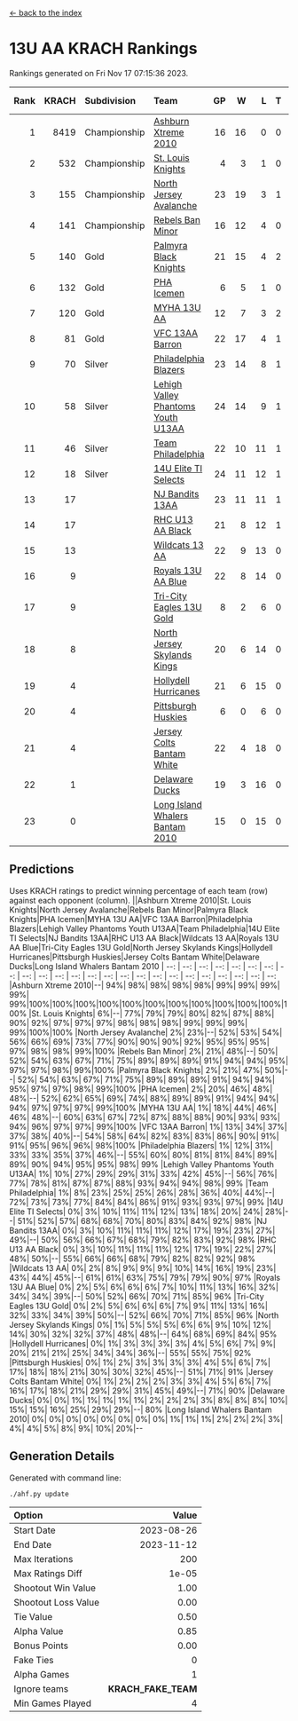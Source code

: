 [<- back to the index](readme.md)
# 13U AA KRACH Rankings
Rankings generated on Fri Nov 17 07:15:36 2023.

Rank|KRACH|Subdivision|Team|GP|W|L|T|OTW|OTL|SoS|Exp Wins|Win Diff
---:|---:|:---|:---|---:|---:|---:|---:|---:|---:|---:|---:|---:
1|8419|Championship|[Ashburn Xtreme 2010](https://gamesheetstats.com/seasons/3659/teams/140527/schedule)|16|16|0|0|0|0|94|16.8|-0.0
2|532|Championship|[St. Louis Knights](https://gamesheetstats.com/seasons/3659/teams/143323/schedule)|4|3|1|0|0|0|1711|3.8|-0.0
3|155|Championship|[North Jersey Avalanche](https://gamesheetstats.com/seasons/3659/teams/140535/schedule)|23|19|3|1|0|0|374|20.4|0.0
4|141|Championship|[Rebels Ban Minor](https://gamesheetstats.com/seasons/3659/teams/140539/schedule)|16|12|4|0|0|0|1020|12.9|0.0
5|140|Gold|[Palmyra Black Knights](https://gamesheetstats.com/seasons/3659/teams/140537/schedule)|21|15|4|2|1|0|795|16.9|0.0
6|132|Gold|[PHA Icemen](https://gamesheetstats.com/seasons/3659/teams/143321/schedule)|6|5|1|0|0|0|37|5.9|0.0
7|120|Gold|[MYHA 13U AA](https://gamesheetstats.com/seasons/3659/teams/140533/schedule)|12|7|3|2|1|0|93|8.9|0.0
8|81|Gold|[VFC 13AA Barron](https://gamesheetstats.com/seasons/3659/teams/140544/schedule)|22|17|4|1|2|1|29|18.4|0.0
9|70|Silver|[Philadelphia Blazers](https://gamesheetstats.com/seasons/3659/teams/140538/schedule)|23|14|8|1|2|0|745|15.4|0.0
10|58|Silver|[Lehigh Valley Phantoms Youth U13AA](https://gamesheetstats.com/seasons/3659/teams/140531/schedule)|24|14|9|1|0|3|387|15.4|0.0
11|46|Silver|[Team Philadelphia](https://gamesheetstats.com/seasons/3659/teams/140542/schedule)|22|10|11|1|0|0|793|11.4|0.0
12|18|Silver|[14U Elite TI Selects](https://gamesheetstats.com/seasons/3659/teams/140526/schedule)|24|11|12|1|1|1|711|12.4|0.0
13|17||[NJ Bandits 13AA](https://gamesheetstats.com/seasons/3659/teams/140534/schedule)|23|11|11|1|2|2|395|12.4|0.0
14|17||[RHC U13 AA Black](https://gamesheetstats.com/seasons/3659/teams/140540/schedule)|21|8|12|1|0|0|55|9.4|0.0
15|13||[Wildcats 13 AA](https://gamesheetstats.com/seasons/3659/teams/140545/schedule)|22|9|13|0|0|0|49|9.9|0.0
16|9||[Royals 13U AA Blue](https://gamesheetstats.com/seasons/3659/teams/140541/schedule)|22|8|14|0|0|1|63|8.9|0.0
17|9||[Tri-City Eagles 13U Gold](https://gamesheetstats.com/seasons/3659/teams/140543/schedule)|8|2|6|0|0|1|50|2.9|0.0
18|8||[North Jersey Skylands Kings](https://gamesheetstats.com/seasons/3659/teams/140536/schedule)|20|6|14|0|1|0|55|6.9|0.0
19|4||[Hollydell Hurricanes](https://gamesheetstats.com/seasons/3659/teams/140529/schedule)|21|6|15|0|1|0|436|6.9|0.0
20|4||[Pittsburgh Huskies](https://gamesheetstats.com/seasons/3659/teams/149413/schedule)|6|0|6|0|0|0|1287|0.9|0.0
21|4||[Jersey Colts Bantam White](https://gamesheetstats.com/seasons/3659/teams/140530/schedule)|22|4|18|0|0|1|52|4.9|0.0
22|1||[Delaware Ducks](https://gamesheetstats.com/seasons/3659/teams/140528/schedule)|19|3|16|0|0|1|32|3.9|0.0
23|0||[Long Island Whalers Bantam 2010](https://gamesheetstats.com/seasons/3659/teams/140532/schedule)|15|0|15|0|0|0|51|0.9|0.0

## Predictions
Uses KRACH ratings to predict winning percentage of each team (row) against each opponent (column).
||Ashburn Xtreme 2010|St. Louis Knights|North Jersey Avalanche|Rebels Ban Minor|Palmyra Black Knights|PHA Icemen|MYHA 13U AA|VFC 13AA Barron|Philadelphia Blazers|Lehigh Valley Phantoms Youth U13AA|Team Philadelphia|14U Elite TI Selects|NJ Bandits 13AA|RHC U13 AA Black|Wildcats 13 AA|Royals 13U AA Blue|Tri-City Eagles 13U Gold|North Jersey Skylands Kings|Hollydell Hurricanes|Pittsburgh Huskies|Jersey Colts Bantam White|Delaware Ducks|Long Island Whalers Bantam 2010
| --: | --: | --: | --: | --: | --: | --: | --: | --: | --: | --: | --: | --: | --: | --: | --: | --: | --: | --: | --: | --: | --: | --: | --: 
|Ashburn Xtreme 2010|--| 94%| 98%| 98%| 98%| 98%| 99%| 99%| 99%| 99%| 99%|100%|100%|100%|100%|100%|100%|100%|100%|100%|100%|100%|100%
|St. Louis Knights|  6%|--| 77%| 79%| 79%| 80%| 82%| 87%| 88%| 90%| 92%| 97%| 97%| 97%| 98%| 98%| 98%| 99%| 99%| 99%| 99%|100%|100%
|North Jersey Avalanche|  2%| 23%|--| 52%| 53%| 54%| 56%| 66%| 69%| 73%| 77%| 90%| 90%| 90%| 92%| 95%| 95%| 95%| 97%| 98%| 98%| 99%|100%
|Rebels Ban Minor|  2%| 21%| 48%|--| 50%| 52%| 54%| 63%| 67%| 71%| 75%| 89%| 89%| 89%| 91%| 94%| 94%| 95%| 97%| 97%| 98%| 99%|100%
|Palmyra Black Knights|  2%| 21%| 47%| 50%|--| 52%| 54%| 63%| 67%| 71%| 75%| 89%| 89%| 89%| 91%| 94%| 94%| 95%| 97%| 97%| 98%| 99%|100%
|PHA Icemen|  2%| 20%| 46%| 48%| 48%|--| 52%| 62%| 65%| 69%| 74%| 88%| 89%| 89%| 91%| 94%| 94%| 94%| 97%| 97%| 97%| 99%|100%
|MYHA 13U AA|  1%| 18%| 44%| 46%| 46%| 48%|--| 60%| 63%| 67%| 72%| 87%| 88%| 88%| 90%| 93%| 93%| 94%| 96%| 97%| 97%| 99%|100%
|VFC 13AA Barron|  1%| 13%| 34%| 37%| 37%| 38%| 40%|--| 54%| 58%| 64%| 82%| 83%| 83%| 86%| 90%| 91%| 91%| 95%| 96%| 96%| 98%|100%
|Philadelphia Blazers|  1%| 12%| 31%| 33%| 33%| 35%| 37%| 46%|--| 55%| 60%| 80%| 81%| 81%| 84%| 89%| 89%| 90%| 94%| 95%| 95%| 98%| 99%
|Lehigh Valley Phantoms Youth U13AA|  1%| 10%| 27%| 29%| 29%| 31%| 33%| 42%| 45%|--| 56%| 76%| 77%| 78%| 81%| 87%| 87%| 88%| 93%| 94%| 94%| 98%| 99%
|Team Philadelphia|  1%|  8%| 23%| 25%| 25%| 26%| 28%| 36%| 40%| 44%|--| 72%| 73%| 73%| 77%| 84%| 84%| 86%| 91%| 93%| 93%| 97%| 99%
|14U Elite TI Selects|  0%|  3%| 10%| 11%| 11%| 12%| 13%| 18%| 20%| 24%| 28%|--| 51%| 52%| 57%| 68%| 68%| 70%| 80%| 83%| 84%| 92%| 98%
|NJ Bandits 13AA|  0%|  3%| 10%| 11%| 11%| 11%| 12%| 17%| 19%| 23%| 27%| 49%|--| 50%| 56%| 66%| 67%| 68%| 79%| 82%| 83%| 92%| 98%
|RHC U13 AA Black|  0%|  3%| 10%| 11%| 11%| 11%| 12%| 17%| 19%| 22%| 27%| 48%| 50%|--| 55%| 66%| 66%| 68%| 79%| 82%| 82%| 92%| 98%
|Wildcats 13 AA|  0%|  2%|  8%|  9%|  9%|  9%| 10%| 14%| 16%| 19%| 23%| 43%| 44%| 45%|--| 61%| 61%| 63%| 75%| 79%| 79%| 90%| 97%
|Royals 13U AA Blue|  0%|  2%|  5%|  6%|  6%|  6%|  7%| 10%| 11%| 13%| 16%| 32%| 34%| 34%| 39%|--| 50%| 52%| 66%| 70%| 71%| 85%| 96%
|Tri-City Eagles 13U Gold|  0%|  2%|  5%|  6%|  6%|  6%|  7%|  9%| 11%| 13%| 16%| 32%| 33%| 34%| 39%| 50%|--| 52%| 66%| 70%| 71%| 85%| 96%
|North Jersey Skylands Kings|  0%|  1%|  5%|  5%|  5%|  6%|  6%|  9%| 10%| 12%| 14%| 30%| 32%| 32%| 37%| 48%| 48%|--| 64%| 68%| 69%| 84%| 95%
|Hollydell Hurricanes|  0%|  1%|  3%|  3%|  3%|  3%|  4%|  5%|  6%|  7%|  9%| 20%| 21%| 21%| 25%| 34%| 34%| 36%|--| 55%| 55%| 75%| 92%
|Pittsburgh Huskies|  0%|  1%|  2%|  3%|  3%|  3%|  3%|  4%|  5%|  6%|  7%| 17%| 18%| 18%| 21%| 30%| 30%| 32%| 45%|--| 51%| 71%| 91%
|Jersey Colts Bantam White|  0%|  1%|  2%|  2%|  2%|  3%|  3%|  4%|  5%|  6%|  7%| 16%| 17%| 18%| 21%| 29%| 29%| 31%| 45%| 49%|--| 71%| 90%
|Delaware Ducks|  0%|  0%|  1%|  1%|  1%|  1%|  1%|  2%|  2%|  2%|  3%|  8%|  8%|  8%| 10%| 15%| 15%| 16%| 25%| 29%| 29%|--| 80%
|Long Island Whalers Bantam 2010|  0%|  0%|  0%|  0%|  0%|  0%|  0%|  0%|  1%|  1%|  1%|  2%|  2%|  2%|  3%|  4%|  4%|  5%|  8%|  9%| 10%| 20%|--

## Generation Details

Generated with command line:
```
./ahf.py update
```

| Option | Value |
| :----- | ----: |
| Start Date | 2023-08-26 |
| End Date | 2023-11-12 |
| Max Iterations | 200 |
| Max Ratings Diff | 1e-05 |
| Shootout Win Value | 1.00 |
| Shootout Loss Value | 0.00 |
| Tie Value | 0.50 |
| Alpha Value | 0.85 |
| Bonus Points | 0.00 |
| Fake Ties | 0 |
| Alpha Games | 1 |
| Ignore teams | __KRACH_FAKE_TEAM__ |
| Min Games Played | 4 |

